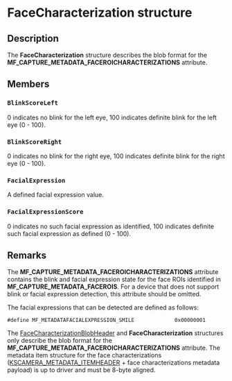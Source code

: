 # FaceCharacterization structure

## Description

The **FaceCharacterization** structure describes the blob format for the **MF_CAPTURE_METADATA_FACEROICHARACTERIZATIONS** attribute.

## Members

### `BlinkScoreLeft`

0 indicates no blink for the left eye, 100 indicates definite blink for the left eye (0 - 100).

### `BlinkScoreRight`

0 indicates no blink for the right eye, 100 indicates definite blink for the right eye (0 - 100).

### `FacialExpression`

A defined facial expression value.

### `FacialExpressionScore`

0 indicates no such facial expression as identified, 100 indicates definite such facial expression as defined (0 - 100).

## Remarks

The **MF_CAPTURE_METADATA_FACEROICHARACTERIZATIONS** attribute contains the blink and facial expression state for the face ROIs identified in **MF_CAPTURE_METADATA_FACEROIS**. For a device that does not support blink or facial expression detection, this attribute should be omitted.

The facial expressions that can be detected are defined as follows:

```
#define MF_METADATAFACIALEXPRESSION_SMILE             0x00000001
```

The [FaceCharacterizationBlobHeader](https://learn.microsoft.com/windows/desktop/api/mfapi/ns-mfapi-facecharacterizationblobheader) and **FaceCharacterization** structures only describe the blob format for the **MF_CAPTURE_METADATA_FACEROICHARACTERIZATIONS** attribute. The metadata item structure for the face characterizations ([KSCAMERA_METADATA_ITEMHEADER](https://learn.microsoft.com/windows-hardware/drivers/ddi/content/ksmedia/ns-ksmedia-tagkscamera_metadata_itemheader) + face characterizations metadata payload) is up to driver and must be 8-byte aligned.
